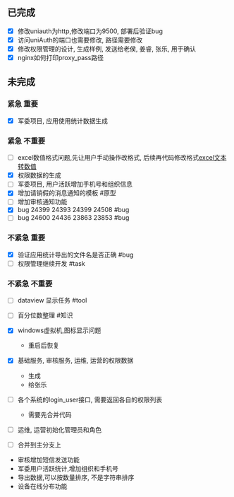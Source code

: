 
## 已完成
- [x] 修改uniauth为http,修改端口为9500, 部署后验证bug
- [x] 访问uniAuth的端口也需要修改, 路径需要修改
- [x] 修改权限管理的设计, 生成样例, 发送给老侯, 姜睿, 张乐, 用于确认
- [x]  nginx如何打印proxy_pass路径
## 未完成
### 紧急 重要
- [x] 军委项目, 应用使用统计数据生成
### 紧急 不重要
- [ ] excel数值格式问题,先让用户手动操作改格式, 后续再代码修改格式[excel文本转数值](https://zh-cn.extendoffice.com/excel/formulas/excel-convert-text-to-number.html)
- [x] 权限数据的生成
- [ ] 军委项目, 用户活跃增加手机号和组织信息
- [x] 增加请销假的消息通知的模板 #原型
- [ ] 增加审核通知功能
- [x] bug 24399 24393 24399 24508 #bug
- [ ] bug 24600 24436  23863 23853  #bug 
### 不紧急 重要
- [x] 验证应用统计导出的文件名是否正确 #bug 
- [ ] 权限管理继续开发 #task
### 不紧急 不重要
- [ ] dataview 显示任务 #tool
- [ ] 百分位数整理 #知识
- [x] windows虚拟机,图标显示问题
	- 重启后恢复


- [x] 基础服务, 审核服务, 运维, 运营的权限数据
	- 生成
	- 给张乐
- [ ] 各个系统的login_user接口, 需要返回各自的权限列表
	- 需要先合并代码
- [ ] 运维, 运营初始化管理员和角色
- [ ] 合并到主分支上
- 审核增加短信发送功能
- 军委用户活跃统计,增加组织和手机号
- 导出数据,可以按数量排序, 不是字符串排序
- 设备在线分布功能

